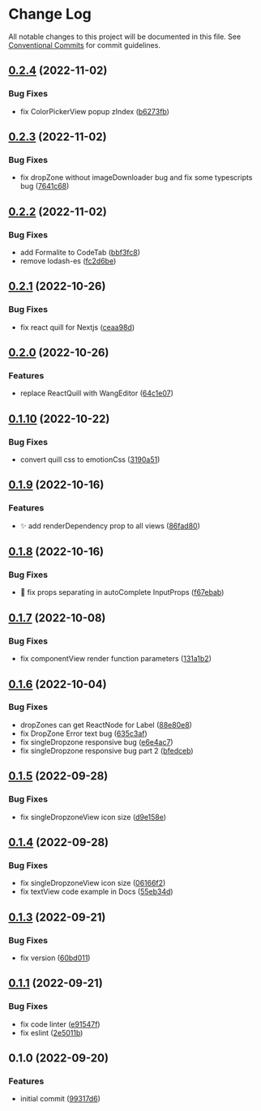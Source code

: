 # Change Log

All notable changes to this project will be documented in this file.
See [Conventional Commits](https://conventionalcommits.org) for commit guidelines.

## [0.2.4](https://github.com/novin-develop/formalite/compare/v0.2.3...v0.2.4) (2022-11-02)


### Bug Fixes

* fix ColorPickerView popup zIndex ([b6273fb](https://github.com/novin-develop/formalite/commit/b6273fb236bcaa1d0739182f65f6604b86506491))




## [0.2.3](https://github.com/novin-develop/formalite/compare/v0.2.2...v0.2.3) (2022-11-02)


### Bug Fixes

* fix dropZone without imageDownloader bug and fix some typescripts bug ([7641c68](https://github.com/novin-develop/formalite/commit/7641c68c77c0d56fd64d003dc0a762c4778b68b4))




## [0.2.2](https://github.com/novin-develop/formalite/compare/v0.2.1...v0.2.2) (2022-11-02)


### Bug Fixes

* add Formalite to CodeTab ([bbf3fc8](https://github.com/novin-develop/formalite/commit/bbf3fc812df871b5880b4f16550a257b52722b2e))
* remove lodash-es ([fc2d6be](https://github.com/novin-develop/formalite/commit/fc2d6bea32d5af1481866f552864d24a66612ac9))




## [0.2.1](https://github.com/novin-develop/formalite/compare/v0.2.0...v0.2.1) (2022-10-26)


### Bug Fixes

* fix react quill for Nextjs ([ceaa98d](https://github.com/novin-develop/formalite/commit/ceaa98d9157dee726cfd4d9c43735dde71d9f6d9))




## [0.2.0](https://github.com/novin-develop/formalite/compare/v0.1.10...v0.2.0) (2022-10-26)


### Features

* replace ReactQuill with WangEditor ([64c1e07](https://github.com/novin-develop/formalite/commit/64c1e077ca597bbe767f4091486f01a9fe50aba5))




## [0.1.10](https://github.com/novin-develop/formalite/compare/v0.1.9...v0.1.10) (2022-10-22)


### Bug Fixes

* convert quill css to emotionCss ([3190a51](https://github.com/novin-develop/formalite/commit/3190a515f0e4740186942be321d09c02cdbc5ed4))




## [0.1.9](https://github.com/novin-develop/formalite/compare/v0.1.8...v0.1.9) (2022-10-16)

### Features

* ✨ add renderDependency prop to all views  ([86fad80](https://github.com/novin-develop/formalite/commit/86fad80107497f65bfc0bd8804826c35c3601cb2))




## [0.1.8](https://github.com/novin-develop/formalite/compare/v0.1.7...v0.1.8) (2022-10-16)

### Bug Fixes

* 🐛 fix props separating in autoComplete InputProps  ([f67ebab](https://github.com/novin-develop/formalite/commit/f67ebab702c5eddc0a8c155534ba1af5d5fd0d8b))
 



## [0.1.7](https://github.com/novin-develop/formalite/compare/v0.1.6...v0.1.7) (2022-10-08)


### Bug Fixes

* fix componentView render function parameters ([131a1b2](https://github.com/novin-develop/formalite/commit/131a1b22d8aef1c2201bab8589d3463ed55c3c6d))




## [0.1.6](https://github.com/novin-develop/formalite/compare/v0.1.5...v0.1.6) (2022-10-04)


### Bug Fixes

* dropZones can get ReactNode for Label ([88e80e8](https://github.com/novin-develop/formalite/commit/88e80e804153056a6fe352ef2080b9a60cd50764))
* fix DropZone Error text bug ([635c3af](https://github.com/novin-develop/formalite/commit/635c3af2f718005c3cae47f7b2ce6d165ac12365))
* fix singleDropzone responsive bug ([e6e4ac7](https://github.com/novin-develop/formalite/commit/e6e4ac725e715624e7618ab90c539eca7b4d8ac1))
* fix singleDropzone responsive bug part 2 ([bfedceb](https://github.com/novin-develop/formalite/commit/bfedceb6ea28e4e7ee89d50721f4f411cb142bfe))




## [0.1.5](https://github.com/novin-develop/formalite/compare/v0.1.4...v0.1.5) (2022-09-28)


### Bug Fixes

* fix singleDropzoneView icon size ([d9e158e](https://github.com/novin-develop/formalite/commit/d9e158e576717b43ee36a4b32752116d4841f397))




## [0.1.4](https://github.com/novin-develop/formalite/compare/v0.1.3...v0.1.4) (2022-09-28)


### Bug Fixes

* fix singleDropzoneView icon size ([06166f2](https://github.com/novin-develop/formalite/commit/06166f2a1b2a6abf298bc5240f332d75d4e1b898))
* fix textView code example in Docs ([55eb34d](https://github.com/novin-develop/formalite/commit/55eb34dbd941115c009a4396855c230bc7e4fa5a))




## [0.1.3](https://github.com/novin-develop/formalite/compare/v0.1.1...v0.1.3) (2022-09-21)


### Bug Fixes

* fix version ([60bd011](https://github.com/novin-develop/formalite/commit/60bd011d095753c44996c95641861c4841d732b0))



## [0.1.1](https://github.com/novin-develop/formalite/compare/v0.1.0...v0.1.1) (2022-09-21)


### Bug Fixes

* fix code linter ([e91547f](https://github.com/novin-develop/formalite/commit/e91547f979e9d76668465c7ccf59632fb796748d))
* fix eslint ([2e5011b](https://github.com/novin-develop/formalite/commit/2e5011b27c310036e9e692852b3691606e1ec09b))




## 0.1.0 (2022-09-20)


### Features

* initial commit ([99317d6](https://github.com/novin-develop/formalite/commit/99317d666b32e7f2bef9280bb2fbfb92529d66ec))
